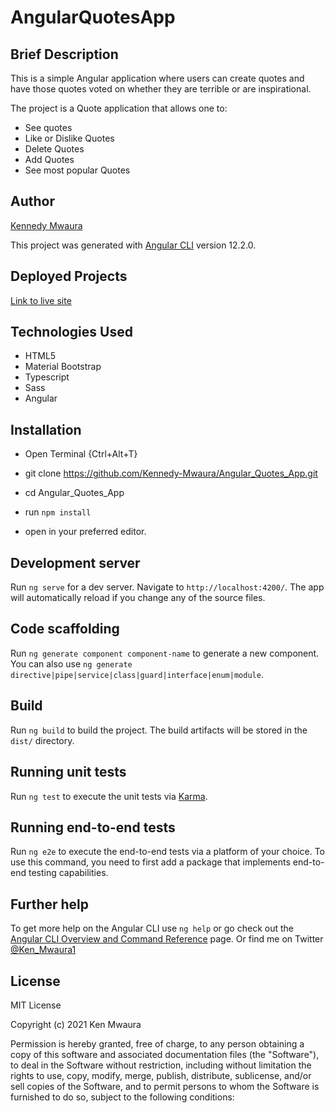 # AngularQuotesApp

## Brief Description

This is a simple Angular application where users can create quotes and have those quotes voted on whether they are terrible or are inspirational.

The project is a Quote application that allows one to:

* See quotes
* Like or Dislike Quotes
* Delete Quotes
* Add Quotes
* See most popular Quotes

## Author

[Kennedy Mwaura](https://github.com/Kennedy-Mwaura)

This project was generated with [Angular CLI](https://github.com/angular/angular-cli) version 12.2.0.

## Deployed Projects

[Link to live site]()

## Technologies Used

* HTML5
* Material Bootstrap
* Typescript
* Sass
* Angular
  
## Installation

* Open Terminal {Ctrl+Alt+T}

* git clone <https://github.com/Kennedy-Mwaura/Angular_Quotes_App.git>

* cd Angular_Quotes_App
* run  `npm install`

* open in your preferred editor.

## Development server

Run `ng serve` for a dev server. Navigate to `http://localhost:4200/`. The app will automatically reload if you change any of the source files.

## Code scaffolding

Run `ng generate component component-name` to generate a new component. You can also use `ng generate directive|pipe|service|class|guard|interface|enum|module`.

## Build

Run `ng build` to build the project. The build artifacts will be stored in the `dist/` directory.

## Running unit tests

Run `ng test` to execute the unit tests via [Karma](https://karma-runner.github.io).

## Running end-to-end tests

Run `ng e2e` to execute the end-to-end tests via a platform of your choice. To use this command, you need to first add a package that implements end-to-end testing capabilities.

## Further help

To get more help on the Angular CLI use `ng help` or go check out the [Angular CLI Overview and Command Reference](https://angular.io/cli) page. Or find me on Twitter [@Ken_Mwaura1](https://twitter.com/Ken_Mwaura1)

## License

MIT License

Copyright (c) 2021 Ken Mwaura

Permission is hereby granted, free of charge, to any person obtaining a copy
of this software and associated documentation files (the "Software"), to deal
in the Software without restriction, including without limitation the rights
to use, copy, modify, merge, publish, distribute, sublicense, and/or sell
copies of the Software, and to permit persons to whom the Software is
furnished to do so, subject to the following conditions:
